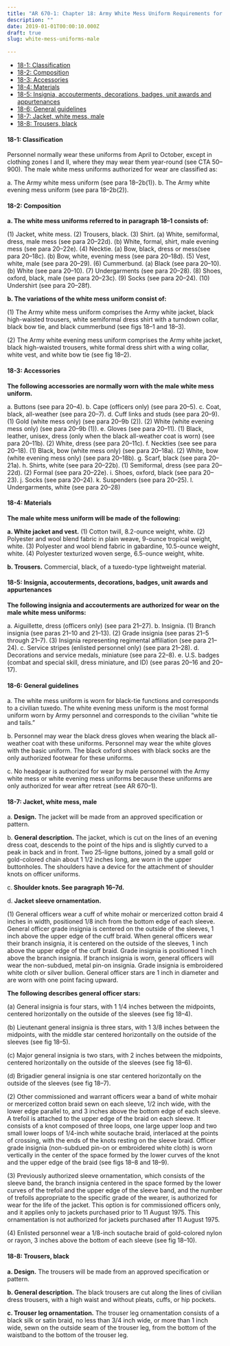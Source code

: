 ```yaml
---
title: "AR 670-1: Chapter 18: Army White Mess Uniform Requirements for Men"
description: ""
date: 2019-01-01T00:00:10.000Z
draft: true
slug: white-mess-uniforms-male
 
---
```


<ul>
<li><a href="#18-1">18-1: Classification</a></li>
<li><a href="#18-2">18-2: Composition</a></li>
<li><a href="#18-3">18-3: Accessories</a></li>
<li><a href="#18-4">18-4: Materials</a></li>
<li><a href="#18-5">18-5: Insignia, accouterments, decorations, badges, unit awards and appurtenances</a></li>
<li><a href="#18-6">18-6: General guidelines</a></li>
<li><a href="#18-7">18-7: Jacket, white mess, male</a></li>
<li><a href="#18-8">18-8: Trousers, black</a></li>
</ul>

<h4 id="18-1">18-1: Classification</h4>

Personnel normally wear these uniforms from April to October, except in clothing zones I and II, where they may wear them year-round (see CTA 50–900). The male white mess uniforms authorized for wear are classified as:

a. The Army white mess uniform (see para 18–2b(1)).
b. The Army white evening mess uniform (see para 18–2b(2)).

<h4 id="18-2">18-2: Composition</h4>

<strong>a. The white mess uniforms referred to in paragraph 18–1 consists of:</strong>

(1) Jacket, white mess.
(2) Trousers, black.
(3) Shirt.
(a) White, semiformal, dress, male mess (see para 20–22d).
(b) White, formal, shirt, male evening mess (see para 20–22e).
(4) Necktie.
(a) Bow, black, dress or mess(see para 20–18c).
(b) Bow, white, evening mess (see para 20–18d).
(5) Vest, white, male (see para 20–29).
(6) Cummerbund.
(a) Black (see para 20–10).
(b) White (see para 20–10).
(7) Undergarments (see para 20–28).
(8) Shoes, oxford, black, male (see para 20–23c).
(9) Socks (see para 20–24).
(10) Undershirt (see para 20–28f).

<strong>b. The variations of the white mess uniform consist of:</strong>

(1) The Army white mess uniform comprises the Army white jacket, black high-waisted trousers, white semiformal
dress shirt with a turndown collar, black bow tie, and black cummerbund (see figs 18–1 and 18–3).

(2) The Army white evening mess uniform comprises the Army white jacket, black high-waisted trousers, white formal dress shirt with a wing collar, white vest, and white bow tie (see fig 18–2).

<h4 id="18-3">18-3: Accessories</h4>

<strong>The following accessories are normally worn with the male white mess uniform.</strong>

a. Buttons (see para 20–4).
b. Cape (officers only) (see para 20–5).
c. Coat, black, all-weather (see para 20–7).
d. Cuff links and studs (see para 20–9).
(1) Gold (white mess only) (see para 20–9b (2)).
(2) White (white evening mess only) (see para 20–9b (1)).
e. Gloves (see para 20–11).
(1) Black, leather, unisex, dress (only when the black all-weather coat is worn) (see para 20–11b).
(2) White, dress (see para 20–11c).
f. Neckties (see see para 20–18).
(1) Black, bow (white mess only) (see para 20–18a).
(2) White, bow (white evening mess only) (see para 20–18b).
g. Scarf, black (see para 20–21a).
h. Shirts, white (see para 20–22b).
(1) Semiformal, dress (see para 20–22d).
(2) Formal (see para 20–22e).
i. Shoes, oxford, black (see para 20–23).
j. Socks (see para 20–24).
k. Suspenders (see para 20–25).
l. Undergarments, white (see para 20–28)

<h4 id="18-4">18-4: Materials</h4>

<strong>The male white mess uniform will be made of the following:</strong>

<strong>a. White jacket and vest.</strong>
(1) Cotton twill, 8.2-ounce weight, white.
(2) Polyester and wool blend fabric in plain weave, 9-ounce tropical weight, white.
(3) Polyester and wool blend fabric in gabardine, 10.5-ounce weight, white.
(4) Polyester texturized woven serge, 6.5-ounce weight, white.

<strong>b. Trousers.</strong> Commercial, black, of a tuxedo-type lightweight material.

<h4 id="18-5">18-5: Insignia, accouterments, decorations, badges, unit awards and appurtenances</h4>

<strong>The following insignia and accouterments are authorized for wear on the male white mess uniforms:</strong>

a. Aiguillette, dress (officers only) (see para 21–27).
b. Insignia.
(1) Branch insignia (see paras 21–10 and 21–13).
(2) Grade insignia (see paras 21–5 through 21–7).
(3) Insignia representing regimental affiliation (see para 21–24).
c. Service stripes (enlisted personnel only) (see para 21–28).
d. Decorations and service medals, miniature (see para 22–8).
e. U.S. badges (combat and special skill, dress miniature, and ID) (see paras 20–16 and 20–17).

<h4 id="18-6">18-6: General guidelines</h4>

a. The white mess uniform is worn for black-tie functions and corresponds to a civilian tuxedo. The white evening mess uniform is the most formal uniform worn by Army personnel and corresponds to the civilian “white tie and tails.”

b. Personnel may wear the black dress gloves when wearing the black all-weather coat with these uniforms. Personnel may wear the white gloves with the basic uniform. The black oxford shoes with black socks are the only authorized footwear for these uniforms.

c. No headgear is authorized for wear by male personnel with the Army white mess or white evening mess uniforms because these uniforms are only authorized for wear after retreat (see AR 670–1).

<h4 id="18-7">18-7: Jacket, white mess, male</h4>

a. <strong>Design.</strong> The jacket will be made from an approved specification or pattern.

b. <strong>General description.</strong> The jacket, which is cut on the lines of an evening dress coat, descends to the point of the hips and is slightly curved to a peak in back and in front. Two 25-ligne buttons, joined by a small gold or gold-colored chain about 1 1/2 inches long, are worn in the upper buttonholes. The shoulders have a device for the attachment of shoulder knots on officer uniforms.

c.<strong> Shoulder knots. See paragraph 16–7d.</strong>

d. <strong>Jacket sleeve ornamentation.</strong>

(1) General officers wear a cuff of white mohair or mercerized cotton braid 4 inches in width, positioned 1/8 inch from the bottom edge of each sleeve. General officer grade insignia is centered on the outside of the sleeves, 1 inch above the upper edge of the cuff braid. When general officers wear their branch insignia, it is centered on the outside of the sleeves, 1 inch above the upper edge of the cuff braid. Grade insignia is positioned 1 inch above the branch insignia. If branch insignia is worn, general officers will wear the non-subdued, metal pin-on insignia. Grade insignia is embroidered white cloth or silver bullion. General officer stars are 1 inch in diameter and are worn with one point facing upward. 

<strong>The following describes general officer stars:</strong>

(a) General insignia is four stars, with 1 1/4 inches between the midpoints, centered horizontally on the outside of the sleeves (see fig 18–4).

(b) Lieutenant general insignia is three stars, with 1 3/8 inches between the midpoints, with the middle star centered horizontally on the outside of the sleeves (see fig 18–5).

(c) Major general insignia is two stars, with 2 inches between the midpoints, centered horizontally on the outside of the sleeves (see fig 18–6).

(d) Brigadier general insignia is one star centered horizontally on the outside of the sleeves (see fig 18–7).

(2) Other commissioned and warrant officers wear a band of white mohair or mercerized cotton braid sewn on each sleeve, 1/2 inch wide, with the lower edge parallel to, and 3 inches above the bottom edge of each sleeve. A trefoil is attached to the upper edge of the braid on each sleeve. It consists of a knot composed of three loops, one large upper loop and two small lower loops of 1/4-inch white soutache braid, interlaced at the points of crossing, with the ends of the knots resting on the sleeve braid. Officer grade insignia (non-subdued pin-on or embroidered white cloth) is worn vertically in the center of the space formed by the lower curves of the knot and the upper edge of the braid (see figs 18–8 and 18–9).

(3) Previously authorized sleeve ornamentation, which consists of the sleeve band, the branch insignia centered in the space formed by the lower curves of the trefoil and the upper edge of the sleeve band, and the number of trefoils appropriate to the specific grade of the wearer, is authorized for wear for the life of the jacket. This option is for commissioned officers only, and it applies only to jackets purchased prior to 11 August 1975. This ornamentation is not authorized for jackets purchased after 11 August 1975.

(4) Enlisted personnel wear a 1/8-inch soutache braid of gold-colored nylon or rayon, 3 inches above the bottom of each sleeve (see fig 18–10).

<h4 id="18-8">18-8: Trousers, black</h4>

<strong>a. Design.</strong> The trousers will be made from an approved specification or pattern.

<strong>b. General description.</strong> The black trousers are cut along the lines of civilian dress trousers, with a high waist and without pleats, cuffs, or hip pockets.

<strong>c. Trouser leg ornamentation.</strong> The trouser leg ornamentation consists of a black silk or satin braid, no less than 3/4 inch wide, or more than 1 inch wide, sewn on the outside seam of the trouser leg, from the bottom of the waistband to the bottom of the trouser leg.
